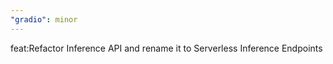 ```yaml
---
"gradio": minor
---
```


feat:Refactor Inference API and rename it to Serverless Inference Endpoints
